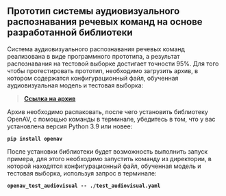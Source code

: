 ## Прототип системы аудиовизуального распознавания речевых команд на основе разработанной библиотеки

Система аудиовизуального распознавания речевых команд реализована в виде программного прототипа, а результат распознавания на тестовой выборке достигает точности 95%. Для того чтобы протестировать прототип, необходимо загрузить архив, в котором содержатся конфигурационный файл, обученная аудиовизуальная модель и тестовая выборка:

> **[Ссылка на архив](https://files.sberdisk.ru/s/PzHvBw0DoBt9dre)**

 Архив необходимо распаковать, после чего установить библиотеку OpenAV, с помощью команды в терминале, убедитесь в том, что у вас установлена версия Python 3.9 или новее:

**`pip install openav`**

После установки библиотеки будет возможность выполнить запуск примера, для этого необходимо запустить команду из директории, в которой находятся конфигурационный файл, обученная модель и тестовая выборка, используя запрос в терминале:

**`openav_test_audiovisual -- ./test_audiovisual.yaml`**
